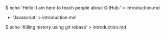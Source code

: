 $ echo 'Hello! I am here to teach people about GitHub.' > introduction.md
* 'Javascript' > introduction.md

$ echo 'Killing history using git rebase' > introduction.md




